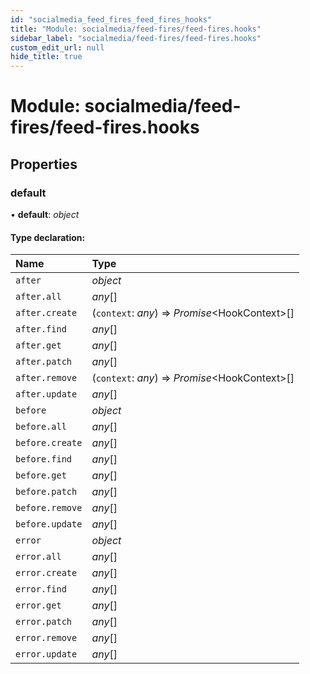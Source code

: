 ```yaml
---
id: "socialmedia_feed_fires_feed_fires_hooks"
title: "Module: socialmedia/feed-fires/feed-fires.hooks"
sidebar_label: "socialmedia/feed-fires/feed-fires.hooks"
custom_edit_url: null
hide_title: true
---
```


# Module: socialmedia/feed-fires/feed-fires.hooks

## Properties

### default

• **default**: *object*

#### Type declaration:

Name | Type |
:------ | :------ |
`after` | *object* |
`after.all` | *any*[] |
`after.create` | (`context`: *any*) => *Promise*<HookContext\>[] |
`after.find` | *any*[] |
`after.get` | *any*[] |
`after.patch` | *any*[] |
`after.remove` | (`context`: *any*) => *Promise*<HookContext\>[] |
`after.update` | *any*[] |
`before` | *object* |
`before.all` | *any*[] |
`before.create` | *any*[] |
`before.find` | *any*[] |
`before.get` | *any*[] |
`before.patch` | *any*[] |
`before.remove` | *any*[] |
`before.update` | *any*[] |
`error` | *object* |
`error.all` | *any*[] |
`error.create` | *any*[] |
`error.find` | *any*[] |
`error.get` | *any*[] |
`error.patch` | *any*[] |
`error.remove` | *any*[] |
`error.update` | *any*[] |
